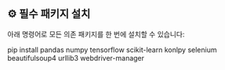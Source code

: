## ⚙️ 필수 패키지 설치

아래 명령어로 모든 의존 패키지를 한 번에 설치할 수 있습니다:

pip install pandas numpy tensorflow scikit-learn konlpy selenium beautifulsoup4 urllib3 webdriver-manager
